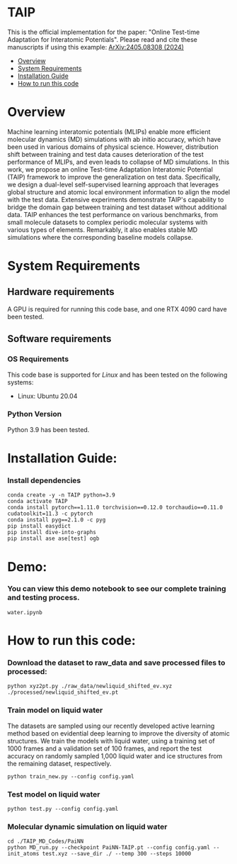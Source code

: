 # TAIP


This is the official implementation for the paper: "Online Test-time Adaptation for Interatomic Potentials". Please read and cite these manuscripts if using this example:
[ArXiv:2405.08308 (2024)](https://arxiv.org/abs/2405.08308)


- [Overview](#overview)
- [System Requirements](#system-requirements)
- [Installation Guide](#installation-guide)
- [How to run this code](#how-to-run-this-code)

# Overview
Machine learning interatomic potentials (MLIPs) enable more efficient molecular dynamics (MD) simulations with ab initio accuracy, which have been used in various domains of physical science. However, distribution shift between training and test data causes deterioration of the test performance of MLIPs, and even leads to collapse of MD simulations. In this work, we propose an online Test-time Adaptation Interatomic Potential (TAIP) framework to improve the generalization on test data. Specifically, we design a dual-level self-supervised learning approach that leverages global structure and atomic local environment information to align the model with the test data. Extensive experiments demonstrate TAIP's capability to bridge the domain gap between training and test dataset without additional data. TAIP enhances the test performance on various benchmarks, from small molecule datasets to complex periodic molecular systems with various types of elements. Remarkably, it also enables stable MD simulations where the corresponding baseline models collapse.


# System Requirements
## Hardware requirements

A GPU is required for running this code base, and one RTX 4090 card have been tested.

## Software requirements
### OS Requirements
This code base is supported for *Linux* and has been tested on the following systems:
+ Linux: Ubuntu 20.04

### Python Version

Python 3.9 has been tested.

# Installation Guide:

### Install dependencies

```shell
conda create -y -n TAIP python=3.9
conda activate TAIP
conda install pytorch==1.11.0 torchvision==0.12.0 torchaudio==0.11.0 cudatoolkit=11.3 -c pytorch
conda install pyg==2.1.0 -c pyg
pip install easydict
pip install dive-into-graphs
pip install ase ase[test] ogb
```


# Demo:

### You can view this demo notebook to see our complete training and testing process.

```
water.ipynb
```


# How to run this code:


### Download the dataset to raw_data and save processed files to processed:

```
python xyz2pt.py ./raw_data/newliquid_shifted_ev.xyz ./processed/newliquid_shifted_ev.pt
```

### Train model on liquid water

The datasets are sampled using our recently developed active learning method based on evidential deep learning to improve the diversity of atomic structures. We train the models with liquid water, using a training set of 1000 frames and a validation set of 100 frames, and report the test accuracy on randomly sampled 1,000 liquid water and ice structures from the remaining dataset, respectively. 

```
python train_new.py --config config.yaml
```

### Test model on liquid water

```
python test.py --config config.yaml
```

### Molecular dynamic simulation on liquid water


```
cd ./TAIP_MD_Codes/PaiNN
python MD_run.py --checkpoint PaiNN-TAIP.pt --config config.yaml --init_atoms test.xyz --save_dir ./ --temp 300 --steps 10000
```
